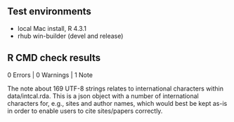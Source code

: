 ## Test environments
* local Mac install, R 4.3.1
* rhub win-builder (devel and release)

## R CMD check results

0 Errors | 0 Warnings | 1 Note

The note about 169 UTF-8 strings relates to international characters within data/intcal.rda. This is a json object with a number of international characters for, e.g., sites and author names, which would best be kept as-is in order to enable users to cite sites/papers correctly.
